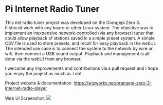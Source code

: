 # Pi Internet Radio Tuner
This net radio tuner project was developed on the Orangepi Zero 3.  
It should work with any board or other Linux system.  The objective 
was to implement an inexpensive network-controlled (via any browser) 
tuner that could allow playback of stations saved in a simple preset 
system.  A simple CSV file is used to store presets, and recall for 
easy playback in the webUI.  The intended use case is to connect the
system to the network by wire or wifi, then connect a USB sound output.
Playback and management is all done via the webUI from any browser.

I welcome any improvements and contributions via a pull request and I 
hope you enjoy the project as much as I do!

Project website & documentation:
https://wizworks.net/orangepi-zero-3-internet-radio-player

Web UI Screenshot:
![](https://wizworks.net/wp-content/uploads/2023/08/image-3-732x1024.png)
